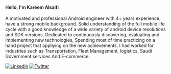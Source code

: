 
#### Hello, I'm Kareem Alsaifi 

A motivated and professional Android engineer with 4+ years experience, have a strong mobile background. Solid understanding of the full mobile life cycle with a good knowledge of a wide variety of android device resolutions and SDK versions. Dedicated to continuously discovering, evaluating and implementing new technologies, Spending most of time practicing on a hand project that appllying on the new achievements.
I had worked for industries such as Transportation, Fleet Management, logistics, Saudi Government services And E-commerce.

[![Linkedin](https://img.shields.io/badge/-linkedin-grey?logo=linkedin)](https://www.linkedin.com/in/alsaifi/)
[![Twitter](https://img.shields.io/badge/-twitter-grey?logo=twitter)](https://twitter.com/Siifiii)

